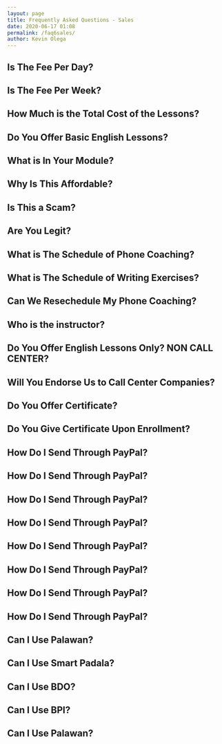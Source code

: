 ```yaml
--- 
layout: page
title: Frequently Asked Questions - Sales
date: 2020-06-17 01:08
permalink: /faq6sales/ 
author: Kevin Olega 
--- 
```

## Is The Fee Per Day?

## Is The Fee Per Week?

## How Much is the Total Cost of the Lessons?

## Do You Offer Basic English Lessons?

## What is In Your Module?

## Why Is This Affordable?

## Is This a Scam?

## Are You Legit?

## What is The Schedule of Phone Coaching?

## What is The Schedule of Writing Exercises?

## Can We Resechedule My Phone Coaching?

## Who is the instructor?

## Do You Offer English Lessons Only? NON CALL CENTER?

## Will You Endorse Us to Call Center Companies?

## Do You Offer Certificate?

## Do You Give Certificate Upon Enrollment?

## How Do I Send Through PayPal?
## How Do I Send Through PayPal?
## How Do I Send Through PayPal?
## How Do I Send Through PayPal?
## How Do I Send Through PayPal?
## How Do I Send Through PayPal?
## How Do I Send Through PayPal?
## How Do I Send Through PayPal?
## Can I Use Palawan?
## Can I Use Smart Padala?
## Can I Use BDO?
## Can I Use BPI?
## Can I Use Palawan?
